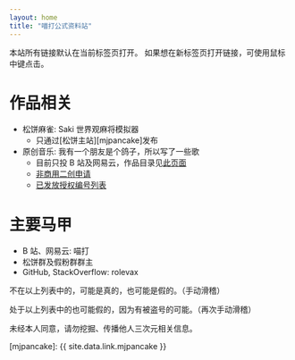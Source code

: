 ```yaml
---
layout: home
title: "喵打公式资料站"
---
```


本站所有链接默认在当前标签页打开。
如果想在新标签页打开链接，可使用鼠标中键点击。

# 作品相关

- 松饼麻雀: Saki 世界观麻将模拟器
  - 只通过[松饼主站][mjpancake]发布
- 原创音乐: 我有一个朋友是个鸽子，所以写了一些歌
  - 目前只投 B 站及网易云，作品目录见[此页面](/music/)
  - [非商用二创申请](/auth/)
  - [已发放授权编号列表](/auth-list/)

# 主要马甲

- B 站、网易云: 喵打
- 松饼群及假粉群群主
- GitHub, StackOverflow: rolevax

不在以上列表中的，可能是真的，也可能是假的。（手动滑稽）

处于以上列表中的也可能假的，因为有被盗号的可能。（再次手动滑稽）

未经本人同意，请勿挖掘、传播他人三次元相关信息。

[mjpancake]: {{ site.data.link.mjpancake }}

